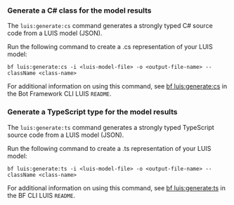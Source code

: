 ### Generate a C# class for the model results

The `luis:generate:cs` command generates a strongly typed C# source code from a LUIS model (JSON).

Run the following command to create a .cs representation of your LUIS model:

```cli
bf luis:generate:cs -i <luis-model-file> -o <output-file-name> --className <class-name>
```

For additional information on using this command, see [bf luis:generate:cs][bf-luisgeneratecs] in the Bot Framework CLI LUIS `README`.

### Generate a TypeScript type for the model results

The `luis:generate:ts` command generates a strongly typed TypeScript source code from a LUIS model (JSON).

Run the following command to create a .ts representation of your LUIS model:

```cli
bf luis:generate:ts -i <luis-model-file> -o <output-file-name> --className <class-name>
```

For additional information on using this command, see [bf luis:generate:ts][bf-luisgeneratets] in the BF CLI LUIS `README`.

[bf-luisgeneratecs]: https://github.com/microsoft/botframework-cli/tree/main/packages/luis#bf-luisgeneratecs
[bf-luisgeneratets]: https://github.com/microsoft/botframework-cli/tree/main/packages/luis#bf-luisgeneratets
